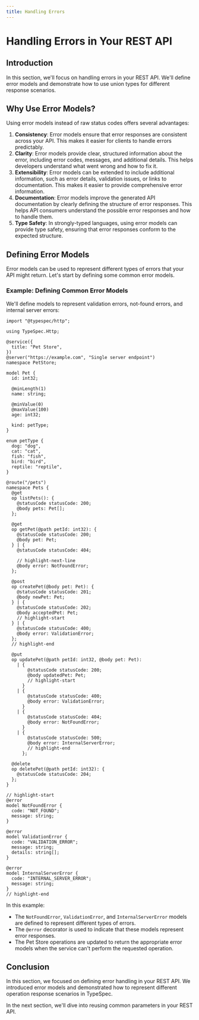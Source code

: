 ```yaml
---
title: Handling Errors
---
```


# Handling Errors in Your REST API

## Introduction

In this section, we'll focus on handling errors in your REST API. We'll define error models and demonstrate how to use union types for different response scenarios.

## Why Use Error Models?

Using error models instead of raw status codes offers several advantages:

1. **Consistency**: Error models ensure that error responses are consistent across your API. This makes it easier for clients to handle errors predictably.
2. **Clarity**: Error models provide clear, structured information about the error, including error codes, messages, and additional details. This helps developers understand what went wrong and how to fix it.
3. **Extensibility**: Error models can be extended to include additional information, such as error details, validation issues, or links to documentation. This makes it easier to provide comprehensive error information.
4. **Documentation**: Error models improve the generated API documentation by clearly defining the structure of error responses. This helps API consumers understand the possible error responses and how to handle them.
5. **Type Safety**: In strongly-typed languages, using error models can provide type safety, ensuring that error responses conform to the expected structure.

## Defining Error Models

Error models can be used to represent different types of errors that your API might return. Let's start by defining some common error models.

### Example: Defining Common Error Models

We'll define models to represent validation errors, not-found errors, and internal server errors:

```tsp tryit="{"emit": ["@typespec/openapi3"]}"
import "@typespec/http";

using TypeSpec.Http;

@service({
  title: "Pet Store",
})
@server("https://example.com", "Single server endpoint")
namespace PetStore;

model Pet {
  id: int32;

  @minLength(1)
  name: string;

  @minValue(0)
  @maxValue(100)
  age: int32;

  kind: petType;
}

enum petType {
  dog: "dog",
  cat: "cat",
  fish: "fish",
  bird: "bird",
  reptile: "reptile",
}

@route("/pets")
namespace Pets {
  @get
  op listPets(): {
    @statusCode statusCode: 200;
    @body pets: Pet[];
  };

  @get
  op getPet(@path petId: int32): {
    @statusCode statusCode: 200;
    @body pet: Pet;
  } | {
    @statusCode statusCode: 404;

    // highlight-next-line
    @body error: NotFoundError;
  };

  @post
  op createPet(@body pet: Pet): {
    @statusCode statusCode: 201;
    @body newPet: Pet;
  } | {
    @statusCode statusCode: 202;
    @body acceptedPet: Pet;
    // highlight-start
  } | {
    @statusCode statusCode: 400;
    @body error: ValidationError;
  };
  // highlight-end

  @put
  op updatePet(@path petId: int32, @body pet: Pet):
    | {
        @statusCode statusCode: 200;
        @body updatedPet: Pet;
        // highlight-start
      }
    | {
        @statusCode statusCode: 400;
        @body error: ValidationError;
      }
    | {
        @statusCode statusCode: 404;
        @body error: NotFoundError;
      }
    | {
        @statusCode statusCode: 500;
        @body error: InternalServerError;
        // highlight-end
      };

  @delete
  op deletePet(@path petId: int32): {
    @statusCode statusCode: 204;
  };
}

// highlight-start
@error
model NotFoundError {
  code: "NOT_FOUND";
  message: string;
}

@error
model ValidationError {
  code: "VALIDATION_ERROR";
  message: string;
  details: string[];
}

@error
model InternalServerError {
  code: "INTERNAL_SERVER_ERROR";
  message: string;
}
// highlight-end
```

In this example:

- The `NotFoundError`, `ValidationError`, and `InternalServerError` models are defined to represent different types of errors.
- The `@error` decorator is used to indicate that these models represent error responses.
- The Pet Store operations are updated to return the appropriate error models when the service can't perform the requested operation.

## Conclusion

In this section, we focused on defining error handling in your REST API. We introduced error models and demonstrated how to represent different operation response scenarios in TypeSpec.

In the next section, we'll dive into reusing common parameters in your REST API.
